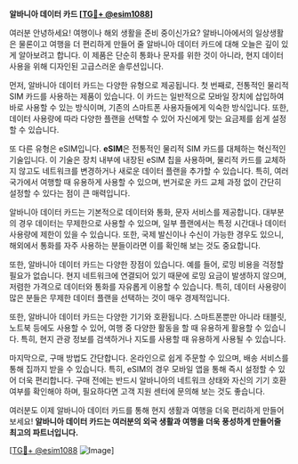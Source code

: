 **알바니아 데이터 카드 [[TG💪+ @esim1088](https://t.me/s/esim1088)]**

여러분 안녕하세요! 여행이나 해외 생활을 준비 중이신가요? 알바니아에서의 일상생활은 물론이고 여행을 더 편리하게 만들어 줄 알바니아 데이터 카드에 대해 오늘은 깊이 있게 알아보려고 합니다. 이 제품은 단순히 통화나 문자를 위한 것이 아니라, 현지 데이터 사용을 위해 디자인된 고급스러운 솔루션입니다.

먼저, 알바니아 데이터 카드는 다양한 유형으로 제공됩니다. 첫 번째로, 전통적인 물리적 SIM 카드를 사용하는 제품이 있습니다. 이 카드는 일반적으로 모바일 장치에 삽입하여 바로 사용할 수 있는 방식이며, 기존의 스마트폰 사용자들에게 익숙한 방식입니다. 또한, 데이터 사용량에 따라 다양한 플랜을 선택할 수 있어 자신에게 맞는 요금제를 쉽게 설정할 수 있습니다.

또 다른 유형은 eSIM입니다. **eSIM**은 전통적인 물리적 SIM 카드를 대체하는 혁신적인 기술입니다. 이 기술은 장치 내부에 내장된 eSIM 칩을 사용하며, 물리적 카드를 교체하지 않고도 네트워크를 변경하거나 새로운 데이터 플랜을 추가할 수 있습니다. 특히, 여러 국가에서 여행할 때 유용하게 사용할 수 있으며, 번거로운 카드 교체 과정 없이 간단히 설정할 수 있다는 점이 큰 매력입니다.

알바니아 데이터 카드는 기본적으로 데이터와 통화, 문자 서비스를 제공합니다. 대부분의 경우 데이터는 무제한으로 사용할 수 있으며, 일부 플랜에서는 특정 시간대나 데이터 사용량에 제한이 있을 수 있습니다. 또한, 국제 발신이나 수신이 가능한 경우도 있으니, 해외에서 통화를 자주 사용하는 분들이라면 이를 확인해 보는 것도 중요합니다.

또한, 알바니아 데이터 카드는 다양한 장점이 있습니다. 예를 들어, 로밍 비용을 걱정할 필요가 없습니다. 현지 네트워크에 연결되어 있기 때문에 로밍 요금이 발생하지 않으며, 저렴한 가격으로 데이터와 통화를 자유롭게 이용할 수 있습니다. 특히, 데이터 사용량이 많은 분들은 무제한 데이터 플랜을 선택하는 것이 매우 경제적입니다.

또한, 알바니아 데이터 카드는 다양한 기기와 호환됩니다. 스마트폰뿐만 아니라 태블릿, 노트북 등에도 사용할 수 있어, 여행 중 다양한 활동을 할 때 유용하게 활용할 수 있습니다. 특히, 현지 관광 정보를 검색하거나 지도를 사용할 때 유용하게 사용될 수 있습니다.

마지막으로, 구매 방법도 간단합니다. 온라인으로 쉽게 주문할 수 있으며, 배송 서비스를 통해 집까지 받을 수 있습니다. 특히, eSIM의 경우 모바일 앱을 통해 즉시 설정할 수 있어 더욱 편리합니다. 구매 전에는 반드시 알바니아의 네트워크 상태와 자신의 기기 호환 여부를 확인해야 하며, 필요하다면 고객 지원 센터에 문의해 보는 것도 좋습니다.

여러분도 이제 알바니아 데이터 카드를 통해 현지 생활과 여행을 더욱 편리하게 만들어보세요! **알바니아 데이터 카드는 여러분의 외국 생활과 여행을 더욱 풍성하게 만들어줄 최고의 파트너입니다.** 

[[TG💪+ @esim1088](https://t.me/s/esim1088) ![Image](https://i.postimg.cc/Y0z9fWf4/image.png)]